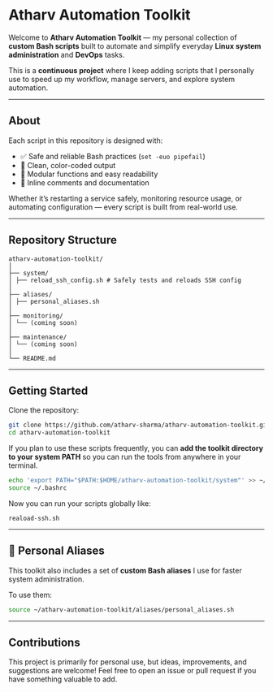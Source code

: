 # Atharv Automation Toolkit

Welcome to **Atharv Automation Toolkit** — my personal collection of **custom Bash scripts** built to automate and simplify everyday **Linux system administration** and **DevOps** tasks.

This is a **continuous project** where I keep adding scripts that I personally use to speed up my workflow, manage servers, and explore system automation.

---

## About

Each script in this repository is designed with:
- ✅ Safe and reliable Bash practices (`set -euo pipefail`)
- 🎨 Clean, color-coded output
- 🧩 Modular functions and easy readability
- 💬 Inline comments and documentation

Whether it’s restarting a service safely, monitoring resource usage, or automating configuration — every script is built from real-world use.

---

## Repository Structure
```
atharv-automation-toolkit/
│
├── system/
│ ├── reload_ssh_config.sh # Safely tests and reloads SSH config
│
├── aliases/
│ ├── personal_aliases.sh
│
├── monitoring/
│ └── (coming soon)
│
├── maintenance/
│ └── (coming soon)
│
└── README.md
```

---

## Getting Started

Clone the repository:
```bash
git clone https://github.com/atharv-sharma/atharv-automation-toolkit.git
cd atharv-automation-toolkit
```

If you plan to use these scripts frequently, you can **add the toolkit directory to your system PATH** so you can run the tools from anywhere in your terminal.
```bash
echo 'export PATH="$PATH:$HOME/atharv-automation-toolkit/system"' >> ~/.bashrc
source ~/.bashrc
```
Now you can run your scripts globally like:
```
reaload-ssh.sh
```
---
## 🧠 Personal Aliases

This toolkit also includes a set of **custom Bash aliases** I use for faster system administration.

To use them:
```bash
source ~/atharv-automation-toolkit/aliases/personal_aliases.sh
```

---
## Contributions
This project is primarily for personal use, but ideas, improvements, and suggestions are welcome!
Feel free to open an issue or pull request if you have something valuable to add.
